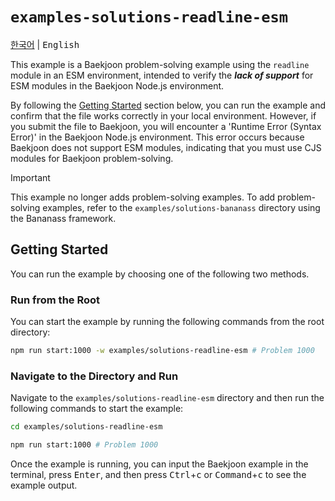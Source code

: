 # `examples-solutions-readline-esm`

<kbd>[한국어](README.md)</kbd> | <kbd>English</kbd>

This example is a Baekjoon problem-solving example using the `readline` module in an ESM environment, intended to verify the ***lack of support*** for ESM modules in the Baekjoon Node.js environment.

By following the [Getting Started](#getting-started) section below, you can run the example and confirm that the file works correctly in your local environment. However, if you submit the file to Baekjoon, you will encounter a 'Runtime Error (Syntax Error)' in the Baekjoon Node.js environment. This error occurs because Baekjoon does not support ESM modules, indicating that you must use CJS modules for Baekjoon problem-solving.

> [!IMPORTANT]
>
> This example no longer adds problem-solving examples. To add problem-solving examples, refer to the `examples/solutions-bananass` directory using the Bananass framework.

## Getting Started

You can run the example by choosing one of the following two methods.

### Run from the Root

You can start the example by running the following commands from the root directory:

```sh
npm run start:1000 -w examples/solutions-readline-esm # Problem 1000
```

### Navigate to the Directory and Run

Navigate to the `examples/solutions-readline-esm` directory and then run the following commands to start the example:

```sh
cd examples/solutions-readline-esm

npm run start:1000 # Problem 1000
```

Once the example is running, you can input the Baekjoon example in the terminal, press <kbd>Enter</kbd>, and then press <kbd>Ctrl</kbd>+<kbd>c</kbd> or <kbd>Command</kbd>+<kbd>c</kbd> to see the example output.
